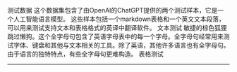 测试数据
这个数据集包含了由OpenAI的ChatGPT提供的两个测试样本，它是一个人工智能语言模型。
这些样本包括一个markdown表格和一个英文文本段落，可以用来测试支持文本和表格格式的英译中翻译软件。
文本测试
敏捷的棕色狐狸跳过懒狗。这个全字母句包含了英语字母表中的每一个字母。全字母句经常用来测试字体、键盘和其他与文本相关的工具。除了英语，其他许多语言也有全字母句。由于语言的独特特点，有些全字母句更难构造。
表格测试

---

